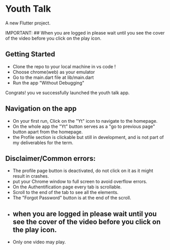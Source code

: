 # Youth Talk

A new Flutter project.

IMPORTANT: ## When you are logged in please wait until you see the cover of the video before you click on the play icon.

## Getting Started

- Clone the repo to your local machine in vs code !
- Choose chrome(web) as your emulator
- Go to the main.dart file at lib/main.dart
- Run the app "Without Debugging"
  
Congrats! you ve successfully launched the youth talk app.

## Navigation on the app

- On your first run, Click on the "Yt" icon to navigate to the homepage.
- On the whole app the "Yt" button serves as a "go to previous page" button apart from the homepage.
- the Profile section is clickable but still in development, and is not part of my deliverables for the term.

## Disclaimer/Common errors:

- The profile page button is deactivated, do not click on it as it might result in crashes.
- put your Chrome window to full screen to avoid overflow errors.
- On the Authentification page every tab is scrollable.
- Scroll to the end of the tab to see all the elements.
- The "Forgot Password" button is at the end of the scroll.
- ## when you are logged in please wait until you see the cover of the video before you click on the play icon.
- Only one video may play.
  
